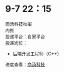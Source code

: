 # 9-7 22：15
商汤科技秋招  
内推  
投递平台：自家平台  
投递岗位：
+ 后端开发工程师（C++）

进度查看：[商汤科技](https://hr.sensetime.com/SU604c57fb2f9d243e34ae2456/mc/my/myDeliver)